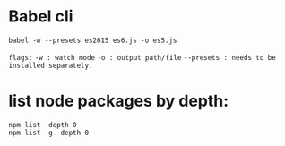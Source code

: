 # Babel cli

```
babel -w --presets es2015 es6.js -o es5.js
```
```flags:``` ```-w : watch mode``` ```-o : output path/file``` ```--presets : needs to be installed separately.```


# list node packages by depth:
```
npm list -depth 0
npm list -g -depth 0
```
